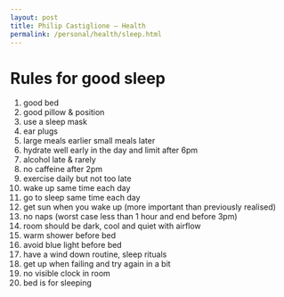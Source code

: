 ```yaml
---
layout: post
title: Philip Castiglione – Health
permalink: /personal/health/sleep.html
---
```


# Rules for good sleep

1. good bed
1. good pillow & position 
1. use a sleep mask
1. ear plugs
1. large meals earlier small meals later
1. hydrate well early in the day and limit after 6pm
1. alcohol late & rarely
1. no caffeine after 2pm
1. exercise daily but not too late
1. wake up same time each day
1. go to sleep same time each day
1. get sun when you wake up (more important than previously realised)
1. no naps (worst case less than 1 hour and end before 3pm)
1. room should be dark, cool and quiet with airflow
1. warm shower before bed
1. avoid blue light before bed
1. have a wind down routine, sleep rituals
1. get up when failing and try again in a bit
1. no visible clock in room
1. bed is for sleeping
